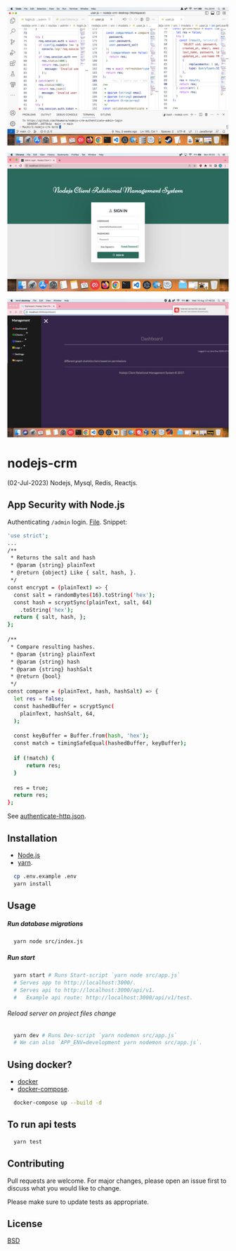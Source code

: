 ![nodejs-crm5.png](https://github.com/kkamara/useful/blob/main/nodejs-crm5.png?raw=true)

![nodejs-crm2.png](https://github.com/kkamara/useful/blob/main/nodejs-crm2.png?raw=true)

![nodejs-crm.png](https://github.com/kkamara/useful/blob/main/nodejs-crm.png?raw=true)

# nodejs-crm

(02-Jul-2023) Nodejs, Mysql, Redis, Reactjs.

## App Security with Node.js

Authenticating `/admin` login. [File](https://github.com/kkamara/nodejs-crm/blob/main/src/models/user.js). Snippet:

```bash
'use strict';
...
/**
 * Returns the salt and hash
 * @param {string} plainText
 * @return {object} Like { salt, hash, }.
 */
const encrypt = (plainText) => {
  const salt = randomBytes(16).toString('hex');
  const hash = scryptSync(plainText, salt, 64)
    .toString('hex');
  return { salt, hash, };
};

/**
 * Compare resulting hashes.
 * @param {string} plainText
 * @param {string} hash
 * @param {string} hashSalt
 * @return {bool}
 */
const compare = (plainText, hash, hashSalt) => {  
  let res = false;
  const hashedBuffer = scryptSync(
    plainText, hashSalt, 64,
  );

  const keyBuffer = Buffer.from(hash, 'hex');
  const match = timingSafeEqual(hashedBuffer, keyBuffer);
  
  if (!match) {
      return res;
  }

  res = true;
  return res;
};
```

See [authenticate-http.json](https://github.com/kkamara/nodejs-crm/blob/main/src/routes/admin/authenticate-http.json).

## Installation

* [Node.js](https://nodejs.org/en/)
* [yarn](https://yarnpkg.com/).

```bash
  cp .env.example .env
  yarn install
```

## Usage

##### Run database migrations

```bash
  yarn node src/index.js
```

##### Run start
```bash
  yarn start # Runs Start-script `yarn node src/app.js`
  # Serves app to http://localhost:3000/.
  # Serves api to http://localhost:3000/api/v1.
  #   Example api route: http://localhost:3000/api/v1/test.
```

###### Reload server on project files change

```bash
  yarn dev # Runs Dev-script `yarn nodemon src/app.js`
  # We can also `APP_ENV=development yarn nodemon src/app.js`.
```


## Using docker?

* [docker](https://docs.docker.com/engine/install/) 
* [docker-compose](https://docs.docker.com/compose/install/).

```bash
  docker-compose up --build -d
```

## To run api tests

```bash
  yarn test
```

## Contributing
Pull requests are welcome. For major changes, please open an issue first to discuss what you would like to change.

Please make sure to update tests as appropriate.

## License
[BSD](https://opensource.org/licenses/BSD-3-Clause)
